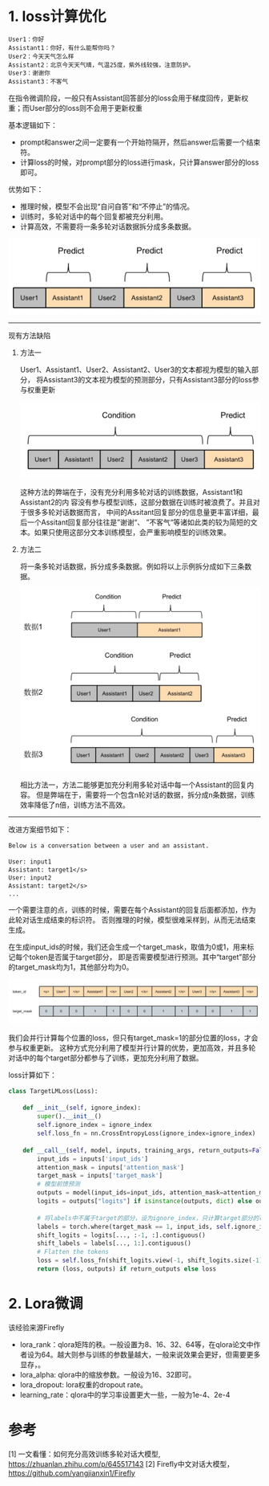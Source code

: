 # 1. loss计算优化

```markdown
User1：你好
Assistant1：你好，有什么能帮你吗？
User2：今天天气怎么样
Assistant2：北京今天天气晴，气温25度，紫外线较强，注意防护。
User3：谢谢你
Assistant3：不客气
```

在指令微调阶段，一般只有Assistant回答部分的loss会用于梯度回传，更新权重；而User部分的loss则不会用于更新权重

基本逻辑如下：

- prompt和answer之间一定要有一个开始符隔开，然后answer后需要一个结束符。
- 计算loss的时候，对prompt部分的loss进行mask，只计算answer部分的loss即可。

优势如下：

- 推理时候，模型不会出现“自问自答”和“不停止”的情况。
- 训练时，多轮对话中的每个回复都被充分利用。
- 计算高效，不需要将一条多轮对话数据拆分成多条数据。

![](.02_多轮对话_images/多轮训练.png)

***

现有方法缺陷

1. 方法一

    User1、Assistant1、User2、Assistant2、User3的文本都视为模型的输入部分，
    将Assistant3的文本视为模型的预测部分，只有Assistant3部分的loss参与权重更新

    ![](.02_多轮对话_images/方法1.png)

    这种方法的弊端在于，没有充分利用多轮对话的训练数据，Assistant1和Assistant2的内
    容没有参与模型训练，这部分数据在训练时被浪费了。并且对于很多多轮对话数据而言，
    中间的Assitant回复部分的信息量更丰富详细，最后一个Assitant回复部分往往是”谢谢“、
    ”不客气“等诸如此类的较为简短的文本。如果只使用这部分文本训练模型，会严重影响模型的训练效果。

2. 方法二

    将一条多轮对话数据，拆分成多条数据。例如将以上示例拆分成如下三条数据。

    ![](.02_多轮对话_images/方法二.png)

    相比方法一，方法二能够更加充分利用多轮对话中每一个Assistant的回复内容。
    但是弊端在于，需要将一个包含n轮对话的数据，拆分成n条数据，训练效率降低了n倍，训练方法不高效。

***

改进方案细节如下：

```text
Below is a conversation between a user and an assistant.

User: input1
Assistant: target1</s>
User: input2
Assistant: target2</s>
...
```

一个需要注意的点，训练的时候，需要在每个Assistant的回复后面都添加</s>，作为此轮对话生成结束的标识符。
否则推理的时候，模型很难采样到</s>，从而无法结束生成。

在生成input_ids的时候，我们还会生成一个target_mask，取值为0或1，用来标记每个token是否属于target部分，
即是否需要模型进行预测。其中“target</s>”部分的target_mask均为1，其他部分均为0。

![](.02_多轮对话_images/多轮对话的mask.png)

我们会并行计算每个位置的loss，但只有target_mask=1的部分位置的loss，才会参与权重更新。
这种方式充分利用了模型并行计算的优势，更加高效，并且多轮对话中的每个target部分都参与了训练，更加充分利用了数据。

loss计算如下：

```python
class TargetLMLoss(Loss):

    def __init__(self, ignore_index):
        super().__init__()
        self.ignore_index = ignore_index
        self.loss_fn = nn.CrossEntropyLoss(ignore_index=ignore_index)

    def __call__(self, model, inputs, training_args, return_outputs=False):
        input_ids = inputs['input_ids']
        attention_mask = inputs['attention_mask']
        target_mask = inputs['target_mask']
        # 模型前馈预测
        outputs = model(input_ids=input_ids, attention_mask=attention_mask, return_dict=True)
        logits = outputs["logits"] if isinstance(outputs, dict) else outputs[0]

        # 将labels中不属于target的部分，设为ignore_index，只计算target部分的loss
        labels = torch.where(target_mask == 1, input_ids, self.ignore_index)
        shift_logits = logits[..., :-1, :].contiguous()
        shift_labels = labels[..., 1:].contiguous()
        # Flatten the tokens
        loss = self.loss_fn(shift_logits.view(-1, shift_logits.size(-1)), shift_labels.view(-1))
        return (loss, outputs) if return_outputs else loss
```

# 2. Lora微调

该经验来源Firefly

- lora_rank：qlora矩阵的秩。一般设置为8、16、32、64等，在qlora论文中作者设为64。越大则参与训练的参数量越大，一般来说效果会更好，但需要更多显存，。
- lora_alpha: qlora中的缩放参数。一般设为16、32即可。
- lora_dropout: lora权重的dropout rate。
- learning_rate：qlora中的学习率设置更大一些，一般为1e-4、2e-4



# 参考

[1] 一文看懂：如何充分高效训练多轮对话大模型, https://zhuanlan.zhihu.com/p/645517143
[2] Firefly中文对话大模型，https://github.com/yangjianxin1/Firefly
